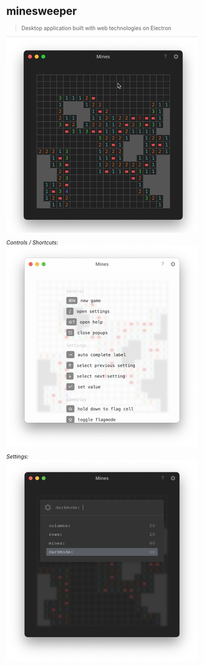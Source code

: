 minesweeper
===
> Desktop application built with web technologies on Electron

![Screenshot of Minesweeper Gameplay](./screenshots/minesweeper-gameplay.gif)
<br>

*Controls / Shortcuts:*
![Screenshot of Minesweeper Help](./screenshots/minesweeper-shortcuts.png)
<br>

*Settings:*
![Screenshot of Minesweeper Settings](./screenshots/minesweeper-settings.png)
